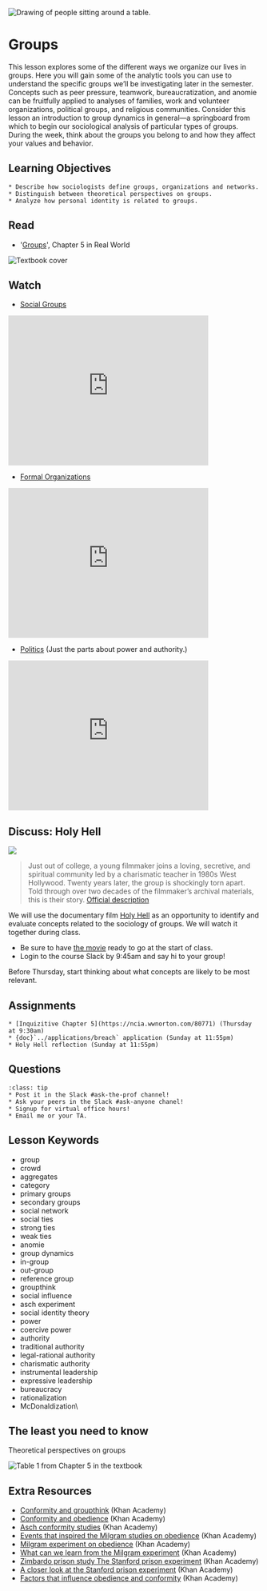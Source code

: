 ![Drawing of people sitting around a table.](../images/REALWORLD7_FIG05_CO.jpg)

# Groups

This lesson explores some of the different ways we organize our lives in groups. Here you will gain some of the analytic tools you can use to understand the specific groups we’ll be investigating later in the semester. Concepts such as peer pressure, teamwork, bureaucratization, and anomie can be fruitfully applied to analyses of families, work and volunteer organizations, political groups, and religious communities. Consider this lesson an introduction to group dynamics in general—a springboard from which to begin our sociological analysis of particular types of groups. During the week, think about the groups you belong to and how they affect your values and behavior.

## Learning Objectives

```{admonition} By the end of this lesson, you will be able to:
* Describe how sociologists define groups, organizations and networks.
* Distinguish between theoretical perspectives on groups.
* Analyze how personal identity is related to groups.
```

## Read
* '[Groups](https://digital.wwnorton.com/87056/r/goto/cfi/92!/4)', Chapter 5 in Real World    

![Textbook cover](https://cdn.wwnorton.com/dam_booktitles/733/img/cover/9780393419337_300.jpeg)



## Watch


* [Social Groups](https://www.youtube.com/watch?v=_wFZ5Dbj8DA)



<iframe
    width="400"
    height="300"
    src="https://www.youtube.com/embed/_wFZ5Dbj8DA"
    frameborder="0"
    allowfullscreen
></iframe>





* [Formal Organizations](https://www.youtube.com/watch?v=YDuBh7VbGgU)





<iframe
    width="400"
    height="300"
    src="https://www.youtube.com/embed/YDuBh7VbGgU"
    frameborder="0"
    allowfullscreen
></iframe>




* [Politics](https://www.youtube.com/watch?v=TCs_hyI15R8) (Just the parts about power and authority.)



<iframe
    width="400"
    height="300"
    src="https://www.youtube.com/embed/TCs_hyI15R8"
    frameborder="0"
    allowfullscreen
></iframe>




## Discuss: Holy Hell


![](../images/holy_hell.jpg)
> Just out of college, a young filmmaker joins a loving, secretive, and spiritual community led by a charismatic teacher in 1980s West Hollywood. Twenty years later, the group is shockingly torn apart. Told through over two decades of the filmmaker’s archival materials, this is their story. [Official description](http://www.holyhellthedocumentary.com/new-page-1)



We will use the documentary film [Holy Hell](https://www.netflix.com/title/80097438) as an opportunity to identify and evaluate concepts related to the sociology of groups.  We will watch it together during class.    
* Be sure to have [the movie](https://www.netflix.com/title/80097438) ready to go at the start of class.
* Login to the course Slack by 9:45am and say hi to your group!


Before Thursday, start thinking about what concepts are likely to be most relevant.



## Assignments

```{admonition} Be sure to hand these in before the deadline   
* [Inquizitive Chapter 5](https://ncia.wwnorton.com/80771) (Thursday at 9:30am)
* {doc}`../applications/breach` application (Sunday at 11:55pm)
* Holy Hell reflection (Sunday at 11:55pm)

```

## Questions

```{admonition} Questions about assignments or the lesson?
:class: tip
* Post it in the Slack #ask-the-prof channel!
* Ask your peers in the Slack #ask-anyone chanel!
* Signup for virtual office hours!
* Email me or your TA.
```

## Lesson Keywords

- group
- crowd
- aggregates
- category
- primary groups
- secondary groups
- social network
- social ties
- strong ties
- weak ties
- anomie
- group dynamics
- in-group
- out-group
- reference group
- groupthink
- social influence
- asch experiment
- social identity theory
- power
- coercive power
- authority
- traditional authority
- legal-rational authority
- charismatic authority
- instrumental leadership
- expressive leadership
- bureaucracy
- rationalization
- McDonaldization\

## The least you need to know
Theoretical perspectives on groups

![Table 1 from Chapter 5 in the textbook](../images/REALWORLD7_TABLE05.01.jpg "Table 1 from Chapter 5 in the textbook")

## Extra Resources

* [Conformity and groupthink](https://youtu.be/ds3-ljxTRvo) (Khan Academy)
* [Conformity and obedience](https://youtu.be/Loy1zLkbuF0) (Khan Academy)
* [Asch conformity studies](https://youtu.be/p3MPAgnbMk8) (Khan Academy)
* [Events that inspired the Milgram studies on obedience](https://youtu.be/hTi7wvRE9UQ) (Khan Academy)
* [Milgram experiment on obedience](https://youtu.be/PJFzqfLMBIw) (Khan Academy)
* [What can we learn from the Milgram experiment](https://youtu.be/LTZKp8nOhVU) (Khan Academy)
* [Zimbardo prison study The Stanford prison experiment](https://youtu.be/d2TCfex1aFw) (Khan Academy)
* [A closer look at the Stanford prison experiment](https://youtu.be/fS-YgKwAco8) (Khan Academy)
* [Factors that influence obedience and conformity](https://youtu.be/LG6H_8BU-f4) (Khan Academy)
